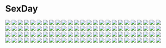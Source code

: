 # SexDay
![](https://konachan.com/jpeg/6608e3307689573fbf2befe990dfe4ab/Konachan.com%20-%20285987%20braids%20brown_eyes%20brown_hair%20dress%20flowers%20gloves%20green_eyes%20horns%20long_hair%20microphone%20nijisanji%20ponytail%20sunflower%20thighhighs%20watermark%20wink.jpg)
![](https://konachan.com/image/a4f10c20469dd3146fb913b0e9d3da84/Konachan.com%20-%20198730%20ass%20blue_eyes%20blue_hair%20breasts%20demon%20foxgirl%20gray_hair%20group%20horns%20long_hair%20nipples%20nude%20onsen%20original%20pink_hair%20pussy%20red_eyes%20red_hair%20tail%20water.jpg)
![](https://konachan.com/jpeg/e4800d0b18abf9ddbcec34deda7375c9/Konachan.com%20-%2015453%20fang%20suzumiya_haruhi_no_yuutsu%20swimsuit%20tsuruya.jpg)
![](https://konachan.com/jpeg/845a37099f9cfcd54db62b85d3183b76/Konachan.com%20-%205944%20red_eyes%20red_hair%20shakugan_no_shana%20shana%20sword%20transparent%20weapon.jpg)
![](https://konachan.com/image/9b32a4a727e2edc3d4823a764a2bdcc2/Konachan.com%20-%20106964%20hakozaki_chika%20hyperdimension_neptunia_mk2%20tsunako.jpg)
![](https://konachan.com/image/61d827a917b80227e51b6a6aa5d57103/Konachan.com%20-%20108798%20blonde_hair%20k2isu%20kirisame_marisa%20sideboob%20touhou%20yellow_eyes.jpg)
![](https://konachan.com/image/f39861c0ef294ba4eebca1713b89cede/Konachan.com%20-%20303358%202girls%20animal%20animal_ears%20arknights%20building%20car%20city%20food%20glasses%20gun%20hamachi_hazuki%20jpeg_artifacts%20long_hair%20night%20penguin%20pocky%20short_hair%20weapon.jpg)
![](https://konachan.com/image/0d019f1a9fe8849a7cc7b048568b2b5f/Konachan.com%20-%20203682%20book%20bow%20hat%20long_hair%20mage%20magic%20patchouli_knowledge%20purple_hair%20tagme_%28artist%29%20touhou%20water.jpg)
![](https://konachan.com/image/17824b0f90b520794cce3d70917c4474/Konachan.com%20-%2027995%20tagme.jpg)
![](https://konachan.com/image/c30d084265bce21a8985ce9cbf19a2d7/Konachan.com%20-%20234499%20barefoot%20clouds%20dress%20gray_hair%20instrument%20landscape%20original%20reflection%20scenic%20short_hair%20sky%20summer_dress%20violin%20water%20watermark.jpg)
![](https://konachan.com/jpeg/148c969c9439dc1e383720cfc43e59a3/Konachan.com%20-%20176780%20afraco%20blue_eyes%20flowers%20gloves%20katana%20konpaku_youmu%20myon%20pantyhose%20short_hair%20sword%20touhou%20water%20weapon%20white_hair.jpg)
![](https://konachan.com/jpeg/ca4d1d8c96b537be24fb0dfce83f2325/Konachan.com%20-%20298148%20blue_hair%20breasts%20cleavage%20close%20cosplay%20hizuki_akira%20long_hair%20natsume_%28pokemon%29%20navel%20pokemon%20red_eyes%20shorts%20signed%20tail.jpg)
![](https://konachan.com/jpeg/fa6079d6bde6db927d0e6b3bb7c5e2f2/Konachan.com%20-%20253787%20anal%20black_hair%20blue_hair%20blush%20bondage%20breasts%20bubbles%20cum%20demon%20drink%20gloves%20horns%20nipples%20ponytail%20raiden_mei%20see_through%20tail%20wings%20zombie-andy.jpg)
![](https://konachan.com/image/e5dcdf0c72a87975f4f98d2d773cac27/Konachan.com%20-%2046497%20dressing%20glasses%20kannagi_itsuki%20panties%20sarashi%20sora_wo_kakeru_shoujo%20underwear.jpg)
![](https://konachan.com/jpeg/0e078546a7ea557d27793c139d0dd901/Konachan.com%20-%20249538%202girls%20blue_eyes%20blue_hair%20blush%20cake%20chien_zero%20dress%20food%20headdress%20maid%20pink_hair%20ram_%28re%3Azero%29%20red_eyes%20rem_%28re%3Azero%29%20short_hair%20thighhighs%20twins.jpg)
![](https://konachan.com/image/4a2513a7d869854ebf7032dc0beceeb2/Konachan.com%20-%20177708%20gray_hair%20g_yuusuke%20keira_georgievna_gurdjieva%20light%20long_hair%20sousyu_sensinkan-gakuen_hachimyoujin.jpg)
![](https://konachan.com/image/2fc0407e09252c11f956713b0215044d/Konachan.com%20-%2076720%20close%20louise_fran%C3%A7oise_le_blanc_de_la_valli%C3%A8re%20pink_hair%20zero_no_tsukaima.jpg)
![](https://konachan.com/jpeg/cd75c383945856eaf2eda43a29325780/Konachan.com%20-%20225737%20amatsukaze_%28kancolle%29%20anthropomorphism%20kantai_collection%20school_uniform%20shoukaku_%28kancolle%29%20tahya%20weapon%20zuikaku_%28kancolle%29.jpg)
![](https://konachan.com/jpeg/a9627efa2b996837562b2f2fb4a4a43a/Konachan.com%20-%20200703%20ass%20barefoot%20blue_eyes%20bra%20breasts%20cleavage%20food%20gray_hair%20ice_cream%20kiso_yuuta%20long_hair%20panties%20red_hair%20scan%20thighhighs%20twintails%20underwear.jpg)
![](https://konachan.com/jpeg/cbb1bfcb815bdf0134a68aee0186f7f1/Konachan.com%20-%20238626%20black_hair%20blush%20breasts%20hater%20long_hair%20nipples%20no_bra%20panties%20reiuji_utsuho%20sleeping%20touhou%20underwear%20wings.jpg)
![](https://konachan.com/image/1802b25dfbf2daf3cd0c6c41a7e2095c/Konachan.com%20-%20218420%20aqua_eyes%20aqua_hair%20fire%20food%20hatsune_miku%20kazu-chan%20long_hair%20twintails%20vocaloid.jpg)
![](https://konachan.com/jpeg/1487a21dae3341b6babad80881747313/Konachan.com%20-%20197896%20aliasing%20blonde_hair%20fang%20flandre_scarlet%20garter_belt%20hat%20long_hair%20pointed_ears%20red_eyes%20skirt%20thighhighs%20touhou%20tsukidaruma%20vampire%20wings.jpg)
![](https://konachan.com/image/99cea075382ccc9a349eaab1b6378508/Konachan.com%20-%2050601%20chibi%20chu_x_chu%20chu_x_chu_paradise%20halloween%20hiyori_pixy.jpg)
![](https://konachan.com/jpeg/b0bfdca1b0bf1bd72e740f2a8560c9ed/Konachan.com%20-%20305058%20atychi%20beach%20breasts%20cleavage%20clouds%20princess_connect%21%20sasaki_saren%20sky%20water.jpg)
![](https://konachan.com/image/db4f31cb9c743f9e37b5736a4ec06b9e/Konachan.com%20-%20190953%20blue_eyes%20bodysuit%20kyoeiki%20long_hair%20original%20white_hair.jpg)
![](https://konachan.com/image/5cba480634c0610ae6ff15dc45962794/Konachan.com%20-%20298603%20animal_ears%20blonde_hair%20blush%20cat_smile%20gloves%20green_eyes%20knife%20natori_youkai%20original%20short_hair%20thighhighs.jpg)
![](https://konachan.com/image/00e12da3d16f1e3d8dcff381c3a8a8e1/Konachan.com%20-%2023407%20air%20kamio_misuzu.jpg)
![](https://konachan.com/jpeg/142d6512e1b2310814b361877a9dd7ce/Konachan.com%20-%20110418%20beach%20blue_eyes%20brown_hair%20cube%20game_cg%20kantoku%20male%20miyazawa_midori%20natsu_no_ame%20ponytail%20swimsuit.jpg)
![](https://konachan.com/jpeg/a726294a5eef6cf5112a34ac0daea5f5/Konachan.com%20-%20164916%20arch_eterna%20arch_flamme%20arch_raison%20armor%20breasts%20game_cg%20nipples%20panties%20saitou_natsuki%20sword%20thighhighs%20topless%20underwear%20weapon%20yuugure_pairo.jpg)
![](https://konachan.com/image/f6a8d6fe356eb15f4397302ffca5f0db/Konachan.com%20-%20265488%20daye_bie_qia_lian%20romantic_saga_of_beauty_%26_devil.jpg)
![](https://konachan.com/image/e5633566a6f16baa1fb217a20c0354ac/Konachan.com%20-%20183952%20bandage%20blood%20chinese_clothes%20chinese_dress%20gintama%20kagura_%28gintama%29%20lolibushi_%28loli54%29%20male%20okita_sougo%20umbrella.jpg)
![](https://konachan.com/image/2ce72884f011ed861e873ddabf35f549/Konachan.com%20-%20109533%20ass%20breasts%20cleavage%20maid%20original%20panties%20purple_eyes%20purple_hair%20shino_%28comic_penguin_club%29%20sideboob%20underwear.jpg)
![](https://konachan.com/image/a1c06088eb1b3ee0ed23dfa56fed7316/Konachan.com%20-%20245205%20adelram%20bakemonogatari%20figure%20monogatari_%28series%29%20oshino_shinobu%20photo.jpg)
![](https://konachan.com/jpeg/9a46fb28b0f0e08edb3537f2317d3ca7/Konachan.com%20-%20126539%20blush%20breast_grab%20breasts%20brown_hair%20fang%20gakuou%20game_cg%20konoe_akari%20korie_riko%20nipples%20nude.jpg)
![](https://konachan.com/jpeg/eda8915f5df5253c0b20fa688807ee7b/Konachan.com%20-%20137458%20akaza_akari%20funami_yui%20school_uniform%20takanashi_sora_%28soramyon%29%20toshinou_kyouko%20yoshikawa_chinatsu%20yuru_yuri.jpg)
![](https://konachan.com/image/ed16e9e23681b93e048648115e23b95c/Konachan.com%20-%20295736%20clouds%20industrial%20nobody%20original%20ruins%20scenic%20sky%20train%20yacchino.jpg)
![](https://konachan.com/image/54bd1dc79905e8115b507f2d97bd9855/Konachan.com%20-%20130056%202girls%20dress%20flowers%20gumi%20ribbons%20short_hair%20sonika%20uprightleftdownchuchuchu%20vocaloid.jpg)
![](https://konachan.com/image/06a81f9f1f3916e61672f2e381711b1d/Konachan.com%20-%20226769%20ass%20boots%20collar%20emilia_%28re%3Azero%29%20long_hair%20nopan%20pino_ko%20pointed_ears%20purple_eyes%20re%3Azero_kara_hajimeru_isekai_seikatsu%20thighhighs%20white_hair.jpg)
![](https://konachan.com/image/4417c81f22e493928e93a222c75b9b21/Konachan.com%20-%20269220%20blue_hair%20breasts%20hat%20navel%20nipples%20no_bra%20open_shirt%20penis%20persona%20persona_4%20pubic_hair%20pussy%20sex%20shirt%20short_hair%20signed%20sketch%20uncensored.jpg)
![](https://konachan.com/jpeg/15e9fedee17e54dd01184babc3dcbbe4/Konachan.com%20-%20196512%20blush%20brown_eyes%20brown_hair%20game_cg%20glasses%20koizumi_itsuki%20nagato_yuki%20purple_hair%20school_uniform%20short_hair%20suzumiya_haruhi_no_yuutsu%20tree.jpg)
![](https://konachan.com/jpeg/14e7fea6b6218f0dc6132cb493220db8/Konachan.com%20-%2018314%20gray_hair%20hoshino_ruri%20long_hair%20martian_successor_nadesico%20twintails%20valentine%20yellow_eyes.jpg)
![](https://konachan.com/image/1bff68877c35efa9d01f0c48bb824cf8/Konachan.com%20-%2014077%20black_hair%20gloves%20hat%20short_hair%20skintight%20sword%20tagme%20weapon.jpg)
![](https://konachan.com/image/df9abff56d4a99416206b3d7d54fc79e/Konachan.com%20-%20154288%20nanfe%20original.jpg)
![](https://konachan.com/image/e51b02d180a66d1613bbf3dc97931b03/Konachan.com%20-%20170631%202girls%20armor%20black_hair%20blue_eyes%20breasts%20cleavage%20gray_eyes%20horns%20long_hair%20navel%20red_hair%20short_hair%20skirt%20sword%20thighhighs%20underboob%20weapon%20zuma.jpg)
![](https://konachan.com/jpeg/fe1b9d3463dc3a4ac0c4778f19098357/Konachan.com%20-%20233025%20aqua_eyes%20aqua_hair%20blush%20bow%20cropped%20dress%20hatsune_miku%20long_hair%20ribbons%20snow_is%20vocaloid.jpg)
![](https://konachan.com/image/89a8d9609913ae7a9274adc4a8d298c8/Konachan.com%20-%20116685%20blue_eyes%20game_cg%20long_hair%20nimura_yuushi%20oni_gokko%20saionji_otome%20school_swimsuit%20swimsuit%20white_hair.jpg)
![](https://konachan.com/jpeg/1cf76da2ffab2954e83f41adc160664a/Konachan.com%20-%20273837%20ass%20breasts%20couch%20dark_skin%20long_hair%20nude%20original%20panties%20panty_pull%20pointed_ears%20purple_eyes%20purple_hair%20signed%20underwear%20wristwear.jpg)
![](https://konachan.com/image/9ec494261f0792db12f849315a353fea/Konachan.com%20-%20264654%20blush%20bow%20bra%20breasts%20brown_eyes%20cleavage%20heart%20long_hair%20navel%20necklace%20nipples%20panties%20pantyhose%20ponytail%20short_hair%20skirt%20underwear%20wristwear.jpg)
![](https://konachan.com/jpeg/7ab40f4defcc12c87bb8c349e8949c85/Konachan.com%20-%20256933%20bow%20clouds%20dress%20goth-loli%20gray_hair%20lolita_fashion%20long_hair%20moon%20night%20pantyhose%20purple_eyes%20ribbons%20ruroo%20sky%20sword%20twintails%20vatista%20weapon.jpg)
![](https://konachan.com/image/df4835979007fc887d3b4ab3e722334e/Konachan.com%20-%2091827%20breasts%20cleavage%20doll%20fujiwara_no_mokou%20hakurei_reimu%20kamishirasawa_keine%20naked_shirt%20no_bra%20open_shirt%20red_eyes%20satou_makura%20shirt%20touhou.jpg)
![](https://konachan.com/image/b1f2739fda7e3e43a88f79ef80be3892/Konachan.com%20-%2031831%20black_hair%20blue_hair%20favorite%20game_cg%20happy_margaret%21%20kitanoji_nozomi%20kokonoka%20long_hair%20sleeping%20sunset.jpg)
![](https://konachan.com/jpeg/e7da9cc2fd1a88933a30a290f0781a98/Konachan.com%20-%20253883%20aiyoku_no_eustia%20bekkankou%20blood%20eustia_astraea%20game_cg.jpg)
![](https://konachan.com/image/bdb7759dafb3b00cc68a5be6ac9dadfe/Konachan.com%20-%20182858%20horns%20ibuki_suika%20moon%20night%20risutaru%20touhou%20tree.jpg)
![](https://konachan.com/image/fb27083da4f05477067a82cde9283b21/Konachan.com%20-%2078529%20ass%20breasts%20chouhi%20hiratsuka_tomoya%20kanu%20koihime_musou%20nude%20ryuubi%20yuri.jpg)
![](https://konachan.com/image/26738610f1b4fd4d69e93337da4faf76/Konachan.com%20-%2022978%20bleach%20ririn.jpg)
![](https://konachan.com/image/fc080dcbed2def57fd35e728607680d3/Konachan.com%20-%20148467%20blue_eyes%20city%20khalitzburg%20long_hair%20megurine_luka%20pink_hair%20tagme%20vocaloid%20water.jpg)
![](https://konachan.com/image/16874296767c4d239964963e6dc337cb/Konachan.com%20-%2022293%20arcueid_brunestud%20ciel%20group%20hisui%20kohaku%20len%20misawa_hanei%20nanako_%28tsukihime%29%20neko-arc%20seo_akira%20tohno_akiha%20tsukihime_souka%20twins%20yumizuka_satsuki.jpg)
![](https://konachan.com/jpeg/59f6b4b28ea6ecb8aaf371366593d990/Konachan.com%20-%20278457%20blush%20clouds%20demon%20dress%20long_hair%20original%20purple_eyes%20purple_hair%20rurudo%20scan%20see_through%20skirt_lift%20sky%20summer_dress%20twintails%20water%20wet%20wings.jpg)
![](https://konachan.com/image/6b3f01df761913eee635144611dea50a/Konachan.com%20-%2080608%20black_hair%20black_rock_shooter%20blue_eyes%20kuroi_mato%20nurse%20weapon.jpg)
![](https://konachan.com/jpeg/be1718c4b4db4fe1c37fa752a74ffe07/Konachan.com%20-%20120828%20game_cg%20ninomae_sakura%20shunki_gentei_poco_a_poco.jpg)
![](https://konachan.com/image/34ac72845d0a147c671d53e81cecc6c8/Konachan.com%20-%2050650%20anzu_%28peace%40pieces%29%20itou_noiji%20momose_hikaru%20peace%40pieces.jpg)
![](https://konachan.com/jpeg/f98e0cded26092abc1e61657521b988c/Konachan.com%20-%20303921%20aqua_eyes%20azur_lane%20bed%20blush%20breasts%20camera%20cleavage%20dress%20garter_belt%20long_hair%20mamizu%20phone%20stockings%20thighhighs%20white_hair%20zettai_ryouiki.jpg)
![](https://konachan.com/image/8b7d2094213f3fe78d27c4ff4ea4f2c4/Konachan.com%20-%20208449%202girls%20bow%20gamuo%20hakurei_reimu%20hat%20japanese_clothes%20long_hair%20miko%20touhou%20umbrella%20yakumo_yukari.jpg)
![](https://konachan.com/image/3c182bb4c16c619fadd6fb186d54d3ad/Konachan.com%20-%20197259%20aqua_eyes%20aqua_hair%20ass%20blush%20bobomaster%20bow%20dress%20hatsune_miku%20panties%20striped_panties%20underwear%20vocaloid%20wristwear.jpg)
![](https://konachan.com/image/6e9d6fad184df07fdff7e9e8f2fec2b5/Konachan.com%20-%2016287%20school_swimsuit%20swimsuit%20tagme.jpg)
![](https://konachan.com/image/ea5bd1fb8c4045e5a807344cfff3913e/Konachan.com%20-%209454%20abenobashi_mahou_shoutengai%20asahina_arumi%20gainax.jpg)
![](https://konachan.com/image/9408b3b35766cb2ed73c094f6064bb87/Konachan.com%20-%20222782%20black_hair%20blush%20bondage%20book%20fuu_%28pokemon%29%20gag%20gray_eyes%20lunatone%20pokemon%20ponytail%20ran_%28pokemon%29%20sharpffffff%20solrock.jpg)
![](https://konachan.com/image/6a853eb813566ad2d7492b4259aa6d40/Konachan.com%20-%2047560%20k-on%21%20orange%20tainaka_ritsu.jpg)
![](https://konachan.com/image/96b6b3708274a48227b513f5189b1eff/Konachan.com%20-%20145940%20close%20dodai_shouji%20katana%20long_hair%20original%20pantyhose%20pink_eyes%20pink_hair%20school_uniform%20sketch%20sword%20weapon.jpg)
![](https://konachan.com/image/61907b045a14622cff6d4a9c7cee78e6/Konachan.com%20-%2047076%20izayoi_sakuya%20knife%20maid%20sakura_sora%20touhou.jpg)
![](https://konachan.com/jpeg/ebee654f507fa9dfeba799dda5c4299c/Konachan.com%20-%20306057%20anthropomorphism%20blue_eyes%20dokomon%20drink%20girls_frontline%20gray_hair%20long_hair%20phone%20school_uniform%20skirt%20thighhighs%20tie%20white%20zettai_ryouiki.jpg)
![](https://konachan.com/jpeg/1cb9cfd9f13247a090b2c99b2f174d90/Konachan.com%20-%20282904%20blush%20breasts%20censored%20cum%20demon%20horns%20original%20osuman_toruko%20paizuri.jpg)
![](https://konachan.com/image/c7841894b56282c215796cfd544cbea1/Konachan.com%20-%20272297%20anthropomorphism%20black_hair%20blush%20bodysuit%20breasts%20brown_eyes%20cameltoe%20headphones%20kemono_friends%20long_hair%20pikunoma%20sketch.jpg)
![](https://konachan.com/jpeg/9ea62e90333c8c343ef770bce207b44e/Konachan.com%20-%20264937%20akeno_com%20all_male%20fate_grand_order%20fate_%28series%29%20gloves%20green_eyes%20long_hair%20male%20pink_hair%20romani_archaman%20tattoo%20white_hair%20wristwear.jpg)
![](https://konachan.com/image/1325936fe56be86e9225a21d934ea3f9/Konachan.com%20-%2035515%20jpeg_artifacts%20tagme.jpg)
![](https://konachan.com/jpeg/5d857293d4b08be25505e219b5b134e6/Konachan.com%20-%20279102%20alice_soft%20blue_eyes%20blush%20braids%20breasts%20dark_skin%20evenicle%20game_cg%20glasses%20group%20long_hair%20maid%20navel%20nipples%20nude%20panties%20red_eyes%20underwear%20wink.jpg)
![](https://konachan.com/jpeg/e3fa045b807995fa40d0fc7dd5fd9bf9/Konachan.com%20-%20100135%20blood%20fumio%20game_cg%20grisaia_no_kajitsu%20irisu_makina.jpg)
![](https://konachan.com/image/2048c6f6d7f9a452f145208346aec345/Konachan.com%20-%2059551%20asatte_no_houkou%20iokawa_karada%20sky%20watanabe_sumiko.jpg)
![](https://konachan.com/image/a1b38c65b622d3deff72d604e39c8258/Konachan.com%20-%20256201%20barefoot%20bow%20bra%20brown_eyes%20brown_hair%20coca_cola%20computer%20flowers%20food%20headphones%20long_hair%20original%20panties%20petals%20phone%20rose%20underwear.jpg)
![](https://konachan.com/image/eb90373ff6a391145f8ebf178b48e6b4/Konachan.com%20-%2057064%20alphard%20blue%20canaan%20canaan_%28character%29%20gun%20signed%20weapon.jpg)
![](https://konachan.com/jpeg/c31374d6d2ca2b64ea3199b50ab89c5c/Konachan.com%20-%20236704%20building%20city%20clouds%20night%20nobody%20original%20scenic%20sky%20stars%20tagme_%28artist%29%20tree.jpg)
![](https://konachan.com/image/cec2dc2030bb5115b4540056c1e67381/Konachan.com%20-%20194095%20animal_ears%20breasts%20bunny_ears%20bunnygirl%20calendar%20cleavage%20elsword%20green_eyes%20green_hair%20kirara0831%20long_hair%20pointed_ears%20rena_%28elsword%29.jpg)
![](https://konachan.com/image/9287aec71e33ff0015ded27a2b09436f/Konachan.com%20-%2061305%20aika_s_granzchesta%20alice_carroll%20aria%20boat%20mizunashi_akari.jpg)
![](https://konachan.com/jpeg/72667e67bfba41b2de0b394baf9103a0/Konachan.com%20-%20159278%20building%20game_cg%20lass%20nobody%20scenic%20shade%20shoujo_shiniki_shoujo_tengoku%20tree.jpg)
![](https://konachan.com/image/e93cef5a997ef1897f8e5309fd0bdf94/Konachan.com%20-%2082416%202girls%20bicycle%20blue_eyes%20brown_hair%20fan%20food%20getty%20original%20popsicle%20school_uniform%20short_hair%20skirt%20socks%20summer%20thighhighs%20tree%20wings%20wink.jpg)
![](https://konachan.com/jpeg/035919480746b87d3bbc6aee751885b6/Konachan.com%20-%20296070%202girls%20black_hair%20blonde_hair%20blue_eyes%20breasts%20brown_eyes%20censored%20dressing%20dsmile%20game_cg%20long_hair%20navel%20nipples%20nude%20pussy%20short_hair%20yukata.jpg)
![](https://konachan.com/image/6a92e30c8d991a69e7417db1d70f0c56/Konachan.com%20-%20295010%20barefoot%20black_eyes%20black_hair%20blush%20breasts%20dress%20gray_hair%20group%20idolmaster%20long_hair%20navel%20pink_eyes%20red_eyes%20short_hair%20skirt%20skirt_lift%20white.jpg)
![](https://konachan.com/jpeg/42b1b4122bf1f0538893a201e40227a5/Konachan.com%20-%20249750%20animal_ears%20anthropomorphism%20blush%20brown_eyes%20brown_hair%20chibi%20foxgirl%20japanese_clothes%20kaga_%28kancolle%29%20multiple_tails%20short_hair%20tail%20taisa_%28kari%29.jpg)
![](https://konachan.com/image/91768f312107916384b68170720614e4/Konachan.com%20-%2087959%20chuck%20panty_%26_stocking_with_garterbelt%20panty_%28character%29%20stocking_%28character%29.jpg)
![](https://konachan.com/image/d0b5e3a20b2e00eab2f0d93ed40b3342/Konachan.com%20-%209415%20goto_p.jpg)
![](https://konachan.com/jpeg/df4d55fd3212bdb2a114c82258211ce6/Konachan.com%20-%20243738%20blue_hair%20dress%20flowers%20long_hair%20love_live%21_school_idol_project%20lunacle%20sonoda_umi%20waifu2x%20yellow_eyes.jpg)
![](https://konachan.com/jpeg/2c34dd255a0013675bd9bd564ec9e3e9/Konachan.com%20-%2036872%20kitsu_chiri%20sayonara_zetsubou_sensei.jpg)
![](https://konachan.com/image/bcfd10750c19d759fe23fa03e099da7d/Konachan.com%20-%20191617%20blush%20bow%20breasts%20brown_hair%20cleavage%20computer%20long_hair%20okingjo%20open_shirt%20pantyhose%20ponytail%20sento_isuzu%20signed%20skirt%20yellow_eyes.jpg)
![](https://konachan.com/jpeg/82e325e55ace62f8dab7333d6e1544f7/Konachan.com%20-%20282449%20ass%20bed%20blush%20dress%20garter_belt%20ia_%28ias1010%29%20long_hair%20original%20pink_hair%20purple_eyes%20stockings%20thighhighs%20zettai_ryouiki.jpg)
![](https://konachan.com/jpeg/d22f6b980d01d819f4be75f4faf4107e/Konachan.com%20-%20289213%20blonde_hair%20bow%20close%20clouds%20cropped%20drink%20green_eyes%20long_hair%20original%20sand-rain%20school_uniform%20sky%20waifu2x%20water%20wristwear.jpg)
![](https://konachan.com/image/7218ae1dc9d8c546bca9393288f89e28/Konachan.com%20-%20111583%20animal%20applique%20asami_asami%20blonde_hair%20blue_eyes%20cat%20fake_azure_arcology%20game_cg%20rain_t_miraa%20school_uniform%20sunset.jpg)
![](https://konachan.com/image/aa0e0c36ba453de5c2d97519ff02f7eb/Konachan.com%20-%209809%20card_captor_sakura%20kinomoto_sakura.jpg)
![](https://konachan.com/image/5f85f635a650b8b17fe2d419e0a4bc90/Konachan.com%20-%20159895%20black_hair%20clouds%20dress%20grass%20landscape%20long_hair%20original%20scenic%20sky%20tensugi_takashi%20tree.jpg)
![](https://konachan.com/image/8171c814a9d13dc740ef5236a3411dad/Konachan.com%20-%2014509%202000%20anthropomorphism%20os-tan%20windows.jpg)
![](https://konachan.com/image/a2605293ab45c77e90cc8b0aa8e38efb/Konachan.com%20-%20229110%20animal_ears%20bunny_ears%20candybox%20dress%20glasses%20halloween%20horns%20tail%20tales_weaver%20wings.jpg)
